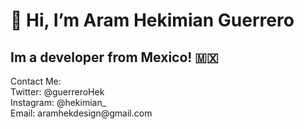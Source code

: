 <h1>👋 Hi, I’m Aram Hekimian Guerrero</h1>
<h2>Im a developer from Mexico! 🇲🇽</h2>
Contact Me: <br>
Twitter: @guerreroHek <br>
Instagram: @hekimian_ <br>
Email: aramhekdesign@gmail.com

<!---
Hekimianz/Hekimianz is a ✨ special ✨ repository because its `README.md` (this file) appears on your GitHub profile.
You can click the Preview link to take a look at your changes.
--->

